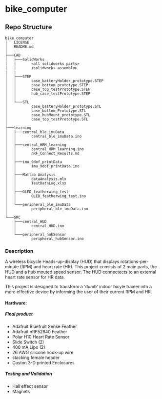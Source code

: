 # bike_computer

## Repo Structure
```
bike_computer
│   LICENSE
│   README.md
│   
├───CAD
│   ├───SolidWorks
|   |       <all solidworks parts>
|   |       <solidworks assembly>
|   |
│   ├───STEP
│   │       case_batteryHolder_prototype.STEP
│   │       case_bottom_prototype.STEP
│   │       case_top_testPrototype.STEP
│   │       hub_case_testPrototype.STEP
│   │
│   └───STL
│           case_batteryHolder_prototype.STL
│           case_bottom_Prototype.STL
│           case_hubMount_prototype.STL
│           case_top_testPrototype.STL
│
├───learning
│   ├───central_ble_imuData
│   │       central_ble_imuData.ino
│   │
│   ├───central_HRM_learning
│   │       central_HRM_learning.ino
│   │       nRF_Connect_Results.md
│   │
│   ├───imu_9dof_printData
│   │       imu_9dof_printData.ino
│   │
│   ├───Matlab Analysis
│   │       dataAnalysis.mlx
│   │       TestDataLog.xlsx
│   │
│   ├───OLED_featherwing_test
│   │       OLED_featherwing_test.ino
│   │
│   └───peripheral_ble_imuData
│           peripheral_ble_imuData.ino
│
└───SRC
    ├───central_HUD
    │       central_HUD.ino
    │
    └───peripheral_hubSensor
            peripheral_hubSensor.ino
```

### Description

A wireless bicycle Heads-up-display (HUD) that displays rotations-per-minute (RPM) and heart rate (HR). This project consists of 2 main parts, the HUD and a hub mouted speed sensor. The HUD connectects to an external heart rate sensor for HR data.

This project is designed to transform a 'dumb' indoor bicyle trainer into a more effective device by informing the user of their current RPM and HR.

#### Hardware:

##### Final product
- Adafruit Bluefruit Sense Feather
- Adafruit nRF52840 Feather
- Polar H10 Heart Rate Sensor
- Slide Switch (2)
- 400 mA Lipo (2)
- 26 AWG silicone hook-up wire
- stacking female header
- Custon 3-D printed Enclosures

##### Testing and Validation
- Hall effect sensor
- Magnets